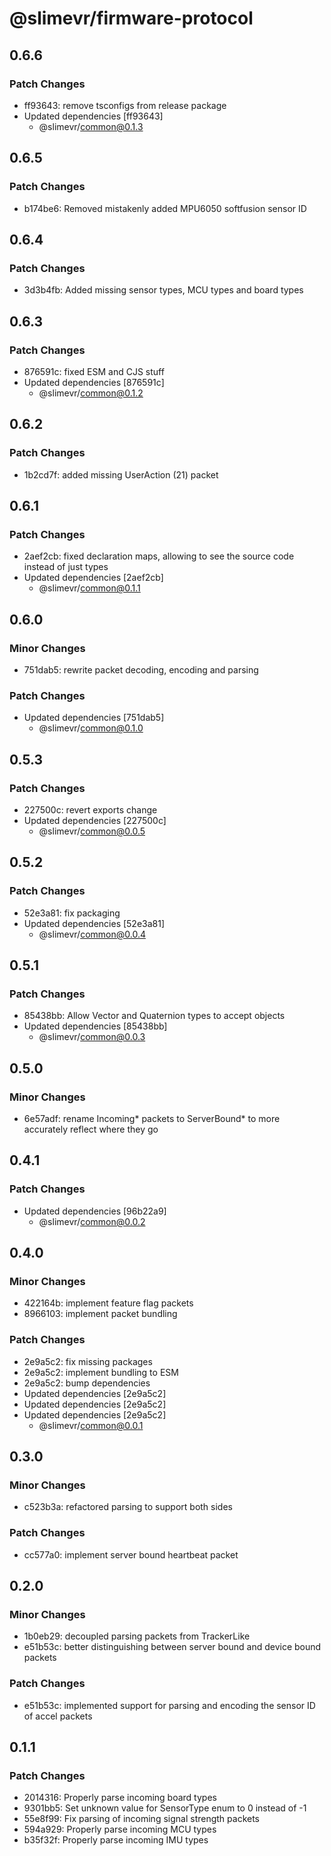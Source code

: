 # @slimevr/firmware-protocol

## 0.6.6

### Patch Changes

- ff93643: remove tsconfigs from release package
- Updated dependencies [ff93643]
  - @slimevr/common@0.1.3

## 0.6.5

### Patch Changes

- b174be6: Removed mistakenly added MPU6050 softfusion sensor ID

## 0.6.4

### Patch Changes

- 3d3b4fb: Added missing sensor types, MCU types and board types

## 0.6.3

### Patch Changes

- 876591c: fixed ESM and CJS stuff
- Updated dependencies [876591c]
  - @slimevr/common@0.1.2

## 0.6.2

### Patch Changes

- 1b2cd7f: added missing UserAction (21) packet

## 0.6.1

### Patch Changes

- 2aef2cb: fixed declaration maps, allowing to see the source code instead of just types
- Updated dependencies [2aef2cb]
  - @slimevr/common@0.1.1

## 0.6.0

### Minor Changes

- 751dab5: rewrite packet decoding, encoding and parsing

### Patch Changes

- Updated dependencies [751dab5]
  - @slimevr/common@0.1.0

## 0.5.3

### Patch Changes

- 227500c: revert exports change
- Updated dependencies [227500c]
  - @slimevr/common@0.0.5

## 0.5.2

### Patch Changes

- 52e3a81: fix packaging
- Updated dependencies [52e3a81]
  - @slimevr/common@0.0.4

## 0.5.1

### Patch Changes

- 85438bb: Allow Vector and Quaternion types to accept objects
- Updated dependencies [85438bb]
  - @slimevr/common@0.0.3

## 0.5.0

### Minor Changes

- 6e57adf: rename Incoming* packets to ServerBound* to more accurately reflect where they go

## 0.4.1

### Patch Changes

- Updated dependencies [96b22a9]
  - @slimevr/common@0.0.2

## 0.4.0

### Minor Changes

- 422164b: implement feature flag packets
- 8966103: implement packet bundling

### Patch Changes

- 2e9a5c2: fix missing packages
- 2e9a5c2: implement bundling to ESM
- 2e9a5c2: bump dependencies
- Updated dependencies [2e9a5c2]
- Updated dependencies [2e9a5c2]
- Updated dependencies [2e9a5c2]
  - @slimevr/common@0.0.1

## 0.3.0

### Minor Changes

- c523b3a: refactored parsing to support both sides

### Patch Changes

- cc577a0: implement server bound heartbeat packet

## 0.2.0

### Minor Changes

- 1b0eb29: decoupled parsing packets from TrackerLike
- e51b53c: better distinguishing between server bound and device bound packets

### Patch Changes

- e51b53c: implemented support for parsing and encoding the sensor ID of accel packets

## 0.1.1

### Patch Changes

- 2014316: Properly parse incoming board types
- 9301bb5: Set unknown value for SensorType enum to 0 instead of -1
- 55e8f99: Fix parsing of incoming signal strength packets
- 594a929: Properly parse incoming MCU types
- b35f32f: Properly parse incoming IMU types
